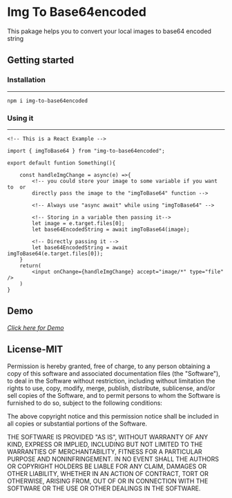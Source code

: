 # Img To Base64encoded

This pakage helps you to convert your local images to base64 encoded string

## Getting started

### **Installation**
---
`npm i img-to-base64encoded`

### **Using it**
---
```
<!-- This is a React Example -->

import { imgToBase64 } from "img-to-base64encoded";

export default funtion Something(){

    const handleImgChange = async(e) =>{
        <!-- you could store your image to some variable if you want to  or
        directly pass the image to the "imgToBase64" function -->

        <!-- Always use "async await" while using "imgToBase64" -->

        <!-- Storing in a variable then passing it-->
        let image = e.target.files[0];
        let base64EncodedString = await imgToBase64(image);

        <!-- Directly passing it -->
        let base64EncodedString = await imgToBase64(e.target.files[0]);
    }
    return(
        <input onChange={handleImgChange} accept="image/*" type="file" />
    )
}

```


**Demo**
---
*[Click here for Demo](https://codesandbox.io/s/objective-chaplygin-kolm2?file=/src/App.js)*


## **License-MIT**
Permission is hereby granted, free of charge, to any person obtaining a copy of this software and associated documentation files (the "Software"), to deal in the Software without restriction, including without limitation the rights to use, copy, modify, merge, publish, distribute, sublicense, and/or sell copies of the Software, and to permit persons to whom the Software is furnished to do so, subject to the following conditions:

The above copyright notice and this permission notice shall be included in all copies or substantial portions of the Software.

THE SOFTWARE IS PROVIDED "AS IS", WITHOUT WARRANTY OF ANY KIND, EXPRESS OR IMPLIED, INCLUDING BUT NOT LIMITED TO THE WARRANTIES OF MERCHANTABILITY, FITNESS FOR A PARTICULAR PURPOSE AND NONINFRINGEMENT. IN NO EVENT SHALL THE AUTHORS OR COPYRIGHT HOLDERS BE LIABLE FOR ANY CLAIM, DAMAGES OR OTHER LIABILITY, WHETHER IN AN ACTION OF CONTRACT, TORT OR OTHERWISE, ARISING FROM, OUT OF OR IN CONNECTION WITH THE SOFTWARE OR THE USE OR OTHER DEALINGS IN THE SOFTWARE.

